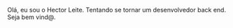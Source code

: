 Olá, eu sou o Hector Leite. 
Tentando se tornar um desenvolvedor back end. 
Seja bem vind@. 

<!---
Hector0352/Hector0352 is a ✨ special ✨ repository because its `README.md` (this file) appears on your GitHub profile.
You can click the Preview link to take a look at your changes.
--->

